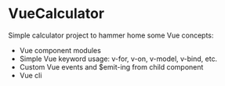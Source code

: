 # VueCalculator

Simple calculator project to hammer home some Vue concepts:

- Vue component modules
- Simple Vue keyword usage: v-for, v-on, v-model, v-bind, etc.
- Custom Vue events and $emit-ing from child component
- Vue cli
